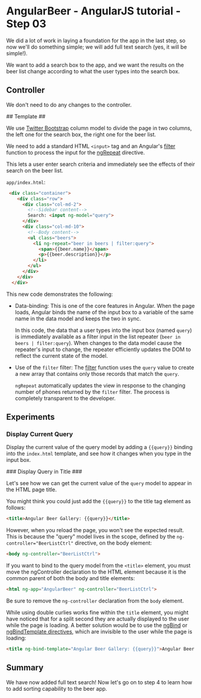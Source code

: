 # AngularBeer - AngularJS tutorial - Step 03 #

We did a lot of work in laying a foundation for the app in the last step, so now we'll do something simple; 
we will add full text search (yes, it will be simple!). 

We want to add a search box to the app, and we want the results on the beer list change according to what the user types into the search box.

## Controller ##

We don't need to do any changes to the controller.

## Template ##

We use [Twitter Bootstrap](http://getbootstrap.com) column model to divide the page in two columns, the left one for the search box, the right one for the beer list.

We need to add a standard HTML `<input>` tag and an Angular's [filter](https://docs.angularjs.org/api/ng/filter/filter) function to process the input for the [ngRepeat](https://docs.angularjs.org/api/ng/directive/ngRepeat) directive.

This lets a user enter search criteria and immediately see the effects of their search on the beer list. 

`app/index.html`:

```html
 <div class="container">
    <div class="row">
      <div class="col-md-2">
        <!--Sidebar content-->
        Search: <input ng-model="query">
      </div>
      <div class="col-md-10">
        <!--Body content-->
        <ul class="beers">
          <li ng-repeat="beer in beers | filter:query">
            <span>{{beer.name}}</span>
            <p>{{beer.description}}</p>
          </li>
        </ul>
      </div>
    </div>
  </div>
```

This new code demonstrates the following:

* Data-binding: This is one of the core features in Angular. When the page loads, Angular binds the name of the input box to 
  a variable of the same name in the data model and keeps the two in sync.

  In this code, the data that a user types into the input box (named `query`) is immediately available as a filter input in the list repeater (`beer in beers | filter:query`). When changes to the data model cause the repeater's input to change, the repeater efficiently updates the DOM to reflect the current state of the model.

* Use of the `filter` filter: The [filter](https://docs.angularjs.org/api/ng/filter/filter) function uses the `query` value to create 
  a new array that contains only those records that match the `query`.

  `ngRepeat` automatically updates the view in response to the changing number of phones returned by the `filter` filter. The process is completely transparent to the developer.  


## Experiments ##

### Display Current Query ###

Display the current value of the query model by adding a `{{query}}` binding into the `index.html` template, and see how it changes when you type in the input box.


### Display Query in Title ###

Let's see how we can get the current value of the `query` model to appear in the HTML page title.

You might think you could just add the `{{query}}` to the title tag element as follows:

```html
<title>Angular Beer Gallery: {{query}}</title>
```

However, when you reload the page, you won't see the expected result. This is because the "query" model lives in the scope, defined by the `ng-controller="BeerListCtrl"` directive, on the body element:

```html
<body ng-controller="BeerListCtrl">
```

If you want to bind to the query model from the `<title>` element, you must move the ngController declaration to the HTML element because it is the common parent of both the body and title elements:

```html
<html ng-app="AngularBeer" ng-controller="BeerListCtrl">
```

Be sure to remove the `ng-controller` declaration from the `body` element.

While using double curlies works fine within the `title` element, you might have noticed that for a split second they are actually displayed to the user while the page is loading. A better solution would be to use the [ngBind](https://docs.angularjs.org/api/ng/directive/ngBind) or [ngBindTemplate directives](https://docs.angularjs.org/api/ng/directive/ngBindTemplate), which are invisible to the user while the page is loading:

```html
<title ng-bind-template="Angular Beer Gallery: {{query}}">Angular Beer Gallery</title>
```

## Summary ##

We have now added full text search! Now let's go on to step 4 to learn how to add sorting capability to the beer app.